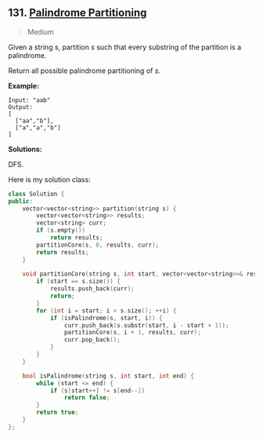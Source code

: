 ## 131. [Palindrome Partitioning](https://leetcode.com/problems/palindrome-partitioning/)

> Medium

Given a string *s*, partition *s* such that every substring of the partition is a palindrome.

Return all possible palindrome partitioning of *s*.

**Example:**

```
Input: "aab"
Output:
[
  ["aa","b"],
  ["a","a","b"]
]
```



**Solutions:**

DFS.

Here is my solution class:

```c++
class Solution {
public:
	vector<vector<string>> partition(string s) {
		vector<vector<string>> results;
		vector<string> curr;
		if (s.empty())
			return results;
		partitionCore(s, 0, results, curr);
		return results;
	}
	
	void partitionCore(string s, int start, vector<vector<string>>& results, vector<string>& curr) {
		if (start == s.size()) {
			results.push_back(curr);
			return;
		}
		for (int i = start; i < s.size(); ++i) {
			if (isPalindrome(s, start, i)) {
				curr.push_back(s.substr(start, i - start + 1));
				partitionCore(s, i + 1, results, curr);
				curr.pop_back();
			}
		}
	}

	bool isPalindrome(string s, int start, int end) {
		while (start <= end) {
			if (s[start++] != s[end--])
				return false;
		}
		return true;
	}
};
```


